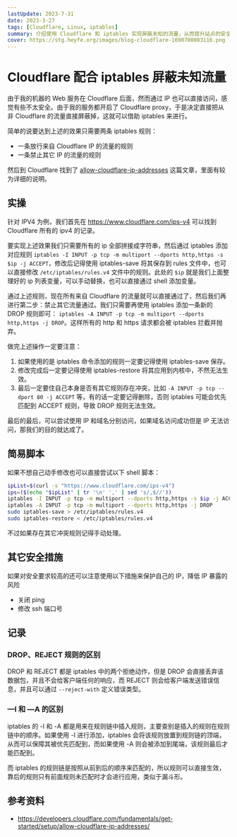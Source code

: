 ```yaml
---
lastUpdate: 2023-7-31
date: 2023-3-27
tags: [Cloudflare, Linux, iptables]
summary: 介绍使用 Cloudflare 和 iptables 实现屏蔽未知的流量，从而提升站点的安全性。
cover: https://stg.heyfe.org/images/blog-cloudflare-1690700083116.png
---
```


# Cloudflare 配合 iptables 屏蔽未知流量

由于我的机器的 Web 服务在 Cloudflare 后面，然而通过 IP 也可以直接访问，感觉有些不太安全。由于我的服务都开启了 Cloudflare proxy，于是决定直接把从非 Cloudflare 的流量直接屏蔽掉，这就可以借助 iptables 来进行。

简单的说要达到上述的效果只需要两条 iptables 规则：

-   一条放行来自 Cloudflare IP 的流量的规则
-   一条禁止其它 IP 的流量的规则

然后到 Cloudflare 找到了 [allow-cloudflare-ip-addresses](https://developers.cloudflare.com/fundamentals/get-started/setup/allow-cloudflare-ip-addresses/) 这篇文章，里面有较为详细的说明。

## 实操

针对 IPV4 为例，我们首先在 https://www.cloudflare.com/ips-v4 可以找到 Cloudflare 所有的 ipv4 的记录。

要实现上述效果我们只需要所有的 ip 全部拼接成字符串，然后通过 iptables 添加对应规则 `iptables -I INPUT -p tcp -m multiport --dports http,https -s $ip -j ACCEPT`，修改后记得使用 iptables-save 将其保存到 rules 文件中，也可以直接修改 `/etc/iptables/rules.v4` 文件中的规则。此处的 `$ip` 就是我们上面整理好的 ip 列表变量，可以手动替换，也可以直接通过 shell 添加变量。

通过上述规则，现在所有来自 Cloudflare 的流量就可以直接通过了，然后我们再进行第二步：禁止其它流量通过。我们只需要再使用 iptables 添加一条新的 DROP 规则即可： `iptables -A INPUT -p tcp -m multiport --dports http,https -j DROP`。这样所有的 http 和 https 请求都会被 iptables 拦截并抛弃。

做完上述操作一定要注意：

1. 如果使用的是 iptables 命令添加的规则一定要记得使用 iptables-save 保存。
2. 修改完成后一定要记得使用 iptables-restore 将其应用到内核中，不然无法生效。
3. 最后一定要住自己本身是否有其它规则存在冲突，比如 `-A INPUT -p tcp --dport 80 -j ACCEPT` 等，有的话一定要记得删除，否则 iptables 可能会优先匹配到 ACCEPT 规则，导致 DROP 规则无法生效。

最后的最后，可以尝试使用 IP 和域名分别访问，如果域名访问成功但是 IP 无法访问，那我们的目的就达成了。

## 简易脚本

如果不想自己动手修改也可以直接尝试以下 shell 脚本：

```bash
ipList=$(curl -s "https://www.cloudflare.com/ips-v4")
ips=($(echo "$ipList" | tr '\n' ',' | sed 's/,$//'))
iptables -I INPUT -p tcp -m multiport --dports http,https -s $ip -j ACCEPT
iptables -A INPUT -p tcp -m multiport --dports http,https -j DROP
sudo iptables-save > /etc/iptables/rules.v4
sudo iptables-restore < /etc/iptables/rules.v4
```

不过如果存在其它冲突规则记得手动处理。

## 其它安全措施

如果对安全要求较高的还可以注意使用以下措施来保护自己的 IP，降低 IP 暴露的风险

-   关闭 ping
-   修改 ssh 端口号

## 记录

### DROP、REJECT 规则的区别

DROP 和 REJECT 都是 iptables 中的两个拒绝动作，但是 DROP 会直接丢弃该数据包，并且不会给客户端任何的响应，而 REJECT 则会给客户端发送错误信息，并且可以通过 `--reject-with` 定义错误类型。

### —I 和 —A 的区别

iptables 的 -I 和 -A 都是用来在规则链中插入规则，主要查别是插入的规则在规则链中的顺序。如果使用 -I 进行添加，iptables 会将该规则放置到规则链的顶端，从而可以保障其被优先匹配到，而如果使用 -A 则会被添加到尾端，该规则最后才能匹配到。

而 iptables 的规则链是按照从前到后的顺序来匹配的，所以规则可以直接生效，靠后的规则只有前面规则未匹配时才会进行应用，类似于漏斗形。

## 参考资料

-   https://developers.cloudflare.com/fundamentals/get-started/setup/allow-cloudflare-ip-addresses/
